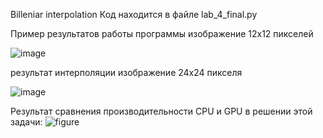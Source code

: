 Billeniar interpolation 
Код находится в файле lab_4_final.py

Пример результатов работы программы
изображение 12х12 пикселей

![image](https://github.com/KrechkoVsevolod201/HPC/assets/71152134/d7491751-8e89-461e-b427-1c6939c73217)

результат интерполяции
изображение 24х24 пикселя

![image](https://github.com/KrechkoVsevolod201/HPC/assets/71152134/256f823f-4318-4475-b4ed-75e6acf66469)

Результат сравнения производительности CPU и GPU в решении этой задачи:
![figure](https://github.com/KrechkoVsevolod201/HPC/assets/71152134/106d4f55-b73e-4829-8c8f-4da0a497461a)
